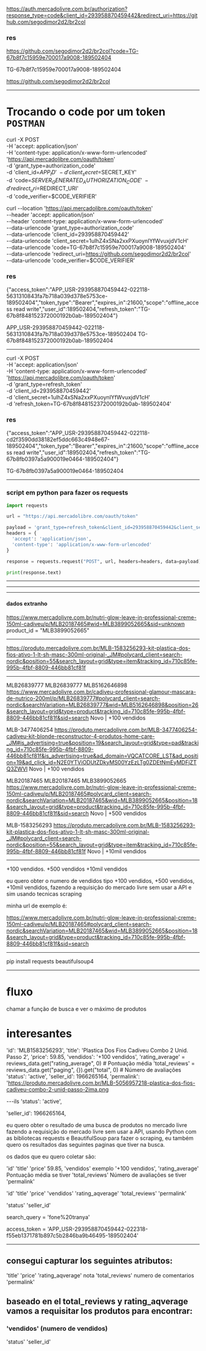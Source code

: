
https://auth.mercadolivre.com.br/authorization?response_type=code&client_id=293958870459442&redirect_uri=https://github.com/segodimor2d2/br2col


### res

https://github.com/segodimor2d2/br2col?code=TG-67b8f7c15959e700017a9008-189502404

TG-67b8f7c15959e700017a9008-189502404

https://github.com/segodimor2d2/br2col


---

# Trocando o code por um token `POSTMAN`

curl -X POST \
-H 'accept: application/json' \
-H 'content-type: application/x-www-form-urlencoded' \
'https://api.mercadolibre.com/oauth/token' \
-d 'grant_type=authorization_code' \
-d 'client_id=$APP_ID' \
-d 'client_secret=$SECRET_KEY' \
-d 'code=$SERVER_GENERATED_AUTHORIZATION_CODE' \
-d 'redirect_uri=$REDIRECT_URI' \
-d 'code_verifier=$CODE_VERIFIER' 

curl --location 'https://api.mercadolibre.com/oauth/token' \
--header 'accept: application/json' \
--header 'content-type: application/x-www-form-urlencoded' \
--data-urlencode 'grant_type=authorization_code' \
--data-urlencode 'client_id=293958870459442' \
--data-urlencode 'client_secret=1ulhZ4xSNa2xxPXuoynIYfWvuxjdV1cH' \
--data-urlencode 'code=TG-67b8f7c15959e700017a9008-189502404' \
--data-urlencode 'redirect_uri=https://github.com/segodimor2d2/br2col' \
--data-urlencode 'code_verifier=$CODE_VERIFIER'

### res
{"access_token":"APP_USR-293958870459442-022118-5631310843fa7b718a039d378e5753ce-189502404","token_type":"Bearer","expires_in":21600,"scope":"offline_access read write","user_id":189502404,"refresh_token":"TG-67b8f848152372000192b0ab-189502404"}

APP_USR-293958870459442-022118-5631310843fa7b718a039d378e5753ce-189502404
TG-67b8f848152372000192b0ab-189502404




---

curl -X POST \
-H 'accept: application/json' \
-H 'content-type: application/x-www-form-urlencoded' \
'https://api.mercadolibre.com/oauth/token' \
-d 'grant_type=refresh_token' \
-d 'client_id=293958870459442' \
-d 'client_secret=1ulhZ4xSNa2xxPXuoynIYfWvuxjdV1cH' \
-d 'refresh_token=TG-67b8f848152372000192b0ab-189502404'

### res
{"access_token":"APP_USR-293958870459442-022118-cd2f3590dd38182ef5ddc663c4948e67-189502404","token_type":"Bearer","expires_in":21600,"scope":"offline_access read write","user_id":189502404,"refresh_token":"TG-67b8fb0397a5a900019e0464-189502404"}

TG-67b8fb0397a5a900019e0464-189502404



---
### script em python para fazer os requests

```python
import requests

url = "https://api.mercadolibre.com/oauth/token"

payload = 'grant_type=refresh_token&client_id=293958870459442&client_secret=1ulhZ4xSNa2xxPXuoynIYfWvuxjdV1cH&refresh_token=TG-67b8f848152372000192b0ab-189502404'
headers = {
  'accept': 'application/json',
  'content-type': 'application/x-www-form-urlencoded'
}

response = requests.request("POST", url, headers=headers, data=payload)

print(response.text)

```


---


---


---
#### dados extranho
https://www.mercadolivre.com.br/nutri-glow-leave-in-professional-creme-150ml-cadiveu/p/MLB20187465#wid=MLB3899052665&sid=unknown
product_id = "MLB3899052665"

---
https://produto.mercadolivre.com.br/MLB-1583256293-kit-plastica-dos-fios-ativo-1-lt-sh-masc-300ml-original-_JM#polycard_client=search-nordic&position=55&search_layout=grid&type=item&tracking_id=710c85fe-995b-4fbf-8809-446bb81cf81f


---

MLB26839777
MLB26839777
MLB5162646898
https://www.mercadolivre.com.br/cadiveu-professional-glamour-mascara-de-nutrico-200ml/p/MLB26839777#polycard_client=search-nordic&searchVariation=MLB26839777&wid=MLB5162646898&position=26&search_layout=grid&type=product&tracking_id=710c85fe-995b-4fbf-8809-446bb81cf81f&sid=search
Novo  |  +100 vendidos

MLB-3477406254
https://produto.mercadolivre.com.br/MLB-3477406254-cadiveu-kit-blonde-reconstructor-4-produtos-home-care-_JM#is_advertising=true&position=19&search_layout=grid&type=pad&tracking_id=710c85fe-995b-4fbf-8809-446bb81cf81f&is_advertising=true&ad_domain=VQCATCORE_LST&ad_position=19&ad_click_id=N2E0YTViODUtZDkyMS00YzEzLTg0ZDEtNmEyMDFjZTQ3ZWVl
Novo  |  +100 vendidos

MLB20187465
MLB20187465
MLB3899052665
https://www.mercadolivre.com.br/nutri-glow-leave-in-professional-creme-150ml-cadiveu/p/MLB20187465#polycard_client=search-nordic&searchVariation=MLB20187465&wid=MLB3899052665&position=18&search_layout=grid&type=product&tracking_id=710c85fe-995b-4fbf-8809-446bb81cf81f&sid=search
Novo  |  +500 vendidos

MLB-1583256293
https://produto.mercadolivre.com.br/MLB-1583256293-kit-plastica-dos-fios-ativo-1-lt-sh-masc-300ml-original-_JM#polycard_client=search-nordic&position=55&search_layout=grid&type=item&tracking_id=710c85fe-995b-4fbf-8809-446bb81cf81f
Novo  |  +10mil vendidos


---

+100 vendidos.
+500 vendidos
+10mil vendidos

eu quero obter o numero de vendidos tipo +100 vendidos, +500 vendidos, +10mil vendidos, fazendo a requisição do mercado livre sem usar a API e sim usando tecnicas scraping 

minha url de exemplo é:

https://www.mercadolivre.com.br/nutri-glow-leave-in-professional-creme-150ml-cadiveu/p/MLB20187465#polycard_client=search-nordic&searchVariation=MLB20187465&wid=MLB3899052665&position=18&search_layout=grid&type=product&tracking_id=710c85fe-995b-4fbf-8809-446bb81cf81f&sid=search

---

pip install requests beautifulsoup4

---

# fluxo

chamar a função de busca e ver o máximo de produtos




# interesantes

'id': 'MLB1583256293',
'title': 'Plastica Dos Fios Cadiveu Combo 2 Unid. Passo 2',
'price': 59.85,
'vendidos': '+100 vendidos',
'rating_average' = reviews_data.get("rating_average", 0)  # Pontuação média
'total_reviews' = reviews_data.get("paging", {}).get("total", 0)  # Número de avaliações
'status': 'active',
'seller_id': 1966265164,
'permalink': 'https://produto.mercadolivre.com.br/MLB-5056957218-plastica-dos-fios-cadiveu-combo-2-unid-passo-2ima.png

---ils
'status': 'active',


'seller_id': 1966265164,


eu quero obter o resultado de uma busca de produtos no mercado livre fazendo a requisição do mercado livre sem usar a API, usando Python com as bibliotecas requests e BeautifulSoup para fazer o scraping, eu também quero os resultados das seguintes paginas que tiver na busca.

os dados que eu quero coletar são:

'id'
'title'
'price' 59.85,
'vendidos' exemplo '+100 vendidos',
'rating_average' Pontuação média se tiver
'total_reviews' Número de avaliações se tiver
'permalink'


'id'
'title'
'price'
'vendidos'
'rating_aqverage'
'total_reviews'
'permalink'

'status'
'seller_id'



search_query = 'fone%20tranya'

access_token = 'APP_USR-293958870459442-022318-f55eb1371781b897c5b2846ba9b46495-189502404'

---

## consegui capturar los seguintes atributos:

'title'
'price'
'rating_aqverage' nota
'total_reviews' numero de comentarios
'permalink'

## baseado en el total_reviews y rating_aqverage vamos a requisitar los produtos para encontrar:

### 'vendidos' (numero de vendidos)

'status'
'seller_id'













